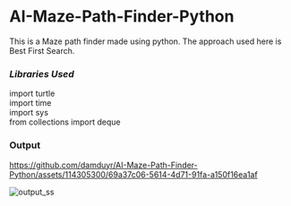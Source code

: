 # AI-Maze-Path-Finder-Python

This is a Maze path finder made using python. The approach used here is Best First Search. 

### *Libraries Used* 

import turtle                    
import time     
import sys    
from collections import deque   

### Output

https://github.com/damduyr/AI-Maze-Path-Finder-Python/assets/114305300/69a37c06-5614-4d71-91fa-a150f16ea1af     


![output_ss](https://github.com/damduyr/AI-Maze-Path-Finder-Python/assets/114305300/e0570064-0aea-482c-aa4a-43afa07edfac)





